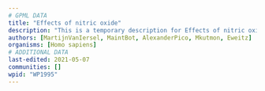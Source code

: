 ```yaml
---
# GPML DATA
title: "Effects of nitric oxide"
description: "This is a temporary description for Effects of nitric oxide"
authors: [MartijnVanIersel, MaintBot, AlexanderPico, Mkutmon, Eweitz]
organisms: [Homo sapiens]
# ADDITIONAL DATA
last-edited: 2021-05-07
communities: []
wpid: "WP1995"
---
```

